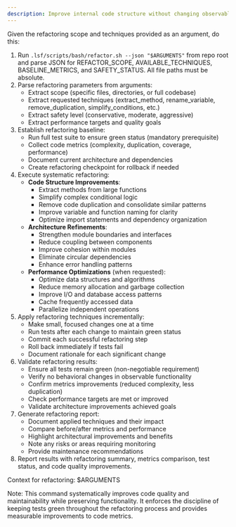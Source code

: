 ```yaml
---
description: Improve internal code structure without changing observable behavior while keeping tests green. Applies systematic refactoring techniques for maintainability and performance.
---
```


Given the refactoring scope and techniques provided as an argument, do this:

1. Run `.lsf/scripts/bash/refactor.sh --json "$ARGUMENTS"` from repo root and parse JSON for REFACTOR_SCOPE, AVAILABLE_TECHNIQUES, BASELINE_METRICS, and SAFETY_STATUS. All file paths must be absolute.
2. Parse refactoring parameters from arguments:
   - Extract scope (specific files, directories, or full codebase)
   - Extract requested techniques (extract_method, rename_variable, remove_duplication, simplify_conditions, etc.)
   - Extract safety level (conservative, moderate, aggressive)
   - Extract performance targets and quality goals
3. Establish refactoring baseline:
   - Run full test suite to ensure green status (mandatory prerequisite)
   - Collect code metrics (complexity, duplication, coverage, performance)
   - Document current architecture and dependencies
   - Create refactoring checkpoint for rollback if needed
4. Execute systematic refactoring:
   - **Code Structure Improvements**:
     * Extract methods from large functions
     * Simplify complex conditional logic
     * Remove code duplication and consolidate similar patterns
     * Improve variable and function naming for clarity
     * Optimize import statements and dependency organization
   - **Architecture Refinements**:
     * Strengthen module boundaries and interfaces
     * Reduce coupling between components
     * Improve cohesion within modules
     * Eliminate circular dependencies
     * Enhance error handling patterns
   - **Performance Optimizations** (when requested):
     * Optimize data structures and algorithms
     * Reduce memory allocation and garbage collection
     * Improve I/O and database access patterns
     * Cache frequently accessed data
     * Parallelize independent operations
5. Apply refactoring techniques incrementally:
   - Make small, focused changes one at a time
   - Run tests after each change to maintain green status
   - Commit each successful refactoring step
   - Roll back immediately if tests fail
   - Document rationale for each significant change
6. Validate refactoring results:
   - Ensure all tests remain green (non-negotiable requirement)
   - Verify no behavioral changes in observable functionality
   - Confirm metrics improvements (reduced complexity, less duplication)
   - Check performance targets are met or improved
   - Validate architecture improvements achieved goals
7. Generate refactoring report:
   - Document applied techniques and their impact
   - Compare before/after metrics and performance
   - Highlight architectural improvements and benefits
   - Note any risks or areas requiring monitoring
   - Provide maintenance recommendations
8. Report results with refactoring summary, metrics comparison, test status, and code quality improvements.

Context for refactoring: $ARGUMENTS

Note: This command systematically improves code quality and maintainability while preserving functionality. It enforces the discipline of keeping tests green throughout the refactoring process and provides measurable improvements to code metrics.